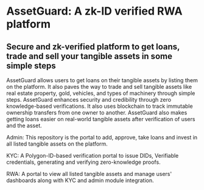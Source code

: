 # AssetGuard: A zk-ID verified RWA platform

## Secure and zk-verified platform to get loans, trade and sell your tangible assets in some simple steps

AssetGuard allows users to get loans on their tangible assets by listing them on the platform. It also paves the way to trade and sell tangible assets like real estate property, gold, vehicles, and types of machinery through simple steps. AssetGuard enhances security and credibility through zero knowledge-based verifications. It also uses blockchain to track immutable ownership transfers from one owner to another. AssetGuard also makes getting loans easier on real-world tangible assets after verification of users and the asset.

Admin: This repository is the portal to add, approve, take loans and invest in all listed tangible assets on the platform.

KYC: A Polygon-ID-based verification portal to issue DIDs, Verifiable credentials, generating and verifying zero-knowledge proofs.

RWA: A portal to view all listed tangible assets and manage users' dashboards along with KYC and admin module integration.





